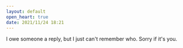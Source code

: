 ```yaml
---
layout: default
open_heart: true
date: 2021/11/24 18:21
---
```


I owe someone a reply, but I just can't remember who. Sorry if it's you.
